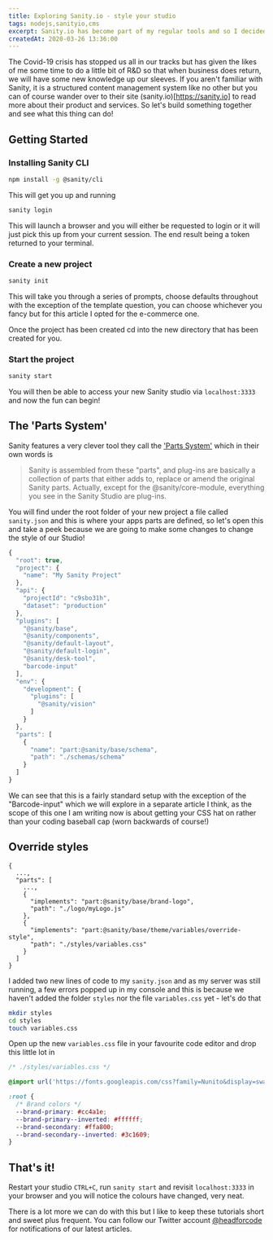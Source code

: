 ```yaml
---
title: Exploring Sanity.io - style your studio
tags: nodejs,sanityio,cms
excerpt: Sanity.io has become part of my regular tools and so I decided to dig deeper into some of the advanced functionality
createdAt: 2020-03-26 13:36:00
---
```


The Covid-19 crisis has stopped us all in our tracks but has given the likes of me some time to do a little bit of R&D so that when business does return, we will have some new knowledge up our sleeves. If you aren't familiar with Sanity, it is a structured content management system like no other but you can of course wander over to their site (sanity.io)[https://sanity.io] to read more about their product and services. So let's build something together and see what this thing can do!

## Getting Started

### Installing Sanity CLI

```bash
npm install -g @sanity/cli
```

This will get you up and running

```bash
sanity login
```

This will launch a browser and you will either be requested to login or it will just pick this up from your current session. The end result being a token returned to your terminal.

### Create a new project

```bash
sanity init
```

This will take you through a series of prompts, choose defaults throughout with the exception of the template question, you can choose whichever you fancy but for this article I opted for the e-commerce one.

Once the project has been created cd into the new directory that has been created for you.

### Start the project

```bash
sanity start
```

You will then be able to access your new Sanity studio via ``localhost:3333`` and now the fun can begin!

## The 'Parts System'

Sanity features a very clever tool they call the ['Parts System'](https://www.sanity.io/docs/parts) which in their own words is

> Sanity is assembled from these "parts", and plug-ins are basically a collection of parts that either adds to, replace or amend the original Sanity parts. Actually, except for the @sanity/core-module, everything you see in the Sanity Studio are plug-ins.

You will find under the root folder of your new project a file called ``sanity.json`` and this is where your apps parts are defined, so let's open this and take a peek because we are going to make some changes to change the style of our Studio!

```js
{
  "root": true,
  "project": {
    "name": "My Sanity Project"
  },
  "api": {
    "projectId": "c9sbo31h",
    "dataset": "production"
  },
  "plugins": [
    "@sanity/base",
    "@sanity/components",
    "@sanity/default-layout",
    "@sanity/default-login",
    "@sanity/desk-tool",
    "barcode-input"
  ],
  "env": {
    "development": {
      "plugins": [
        "@sanity/vision"
      ]
    }
  },
  "parts": [
    {
      "name": "part:@sanity/base/schema",
      "path": "./schemas/schema"
    }
  ]
}
```

We can see that this is a fairly standard setup with the exception of the "Barcode-input" which we will explore in a separate article I think, as the scope of this one I am writing now is about getting your CSS hat on rather than your coding baseball cap (worn backwards of course!)

## Override styles

```js{9-12}
{
  ...,
  "parts": [
    ...,
    {
      "implements": "part:@sanity/base/brand-logo",
      "path": "./logo/myLogo.js"
    },
    {
      "implements": "part:@sanity/base/theme/variables/override-style",
      "path": "./styles/variables.css"
    }
  ]
}
```

I added two new lines of code to my ``sanity.json`` and as my server was still running, a few errors popped up in my console and this is because we haven't added the folder ``styles`` nor the file ``variables.css`` yet - let's do that

```bash
mkdir styles 
cd styles
touch variables.css
```

Open up the new ``variables.css`` file in your favourite code editor and drop this little lot in

```css
/* ./styles/variables.css */

@import url('https://fonts.googleapis.com/css?family=Nunito&display=swap');

:root {
  /* Brand colors */
  --brand-primary: #cc4a1e;
  --brand-primary--inverted: #ffffff;
  --brand-secondary: #ffa800;
  --brand-secondary--inverted: #3c1609;
}
```

## That's it!

Restart your studio ``CTRL+C``, run ``sanity start`` and revisit ``localhost:3333`` in your browser and you will notice the colours have changed, very neat.

There is a lot more we can do with this but I like to keep these tutorials short and sweet plus frequent. You can follow our Twitter account [@headforcode](https://twitter.com/headforcode) for notifications of our latest articles.
